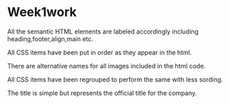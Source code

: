 # Week1work
All the semantic HTML elements are labeled accordingly including heading,footer,align,main etc.

All CSS items have been put in order as they appear in the html.

There are alternative names for all images included in the html code.

All CSS items have been regrouped to perform the same with less sording.

The title is simple but represents the official title for the company.
